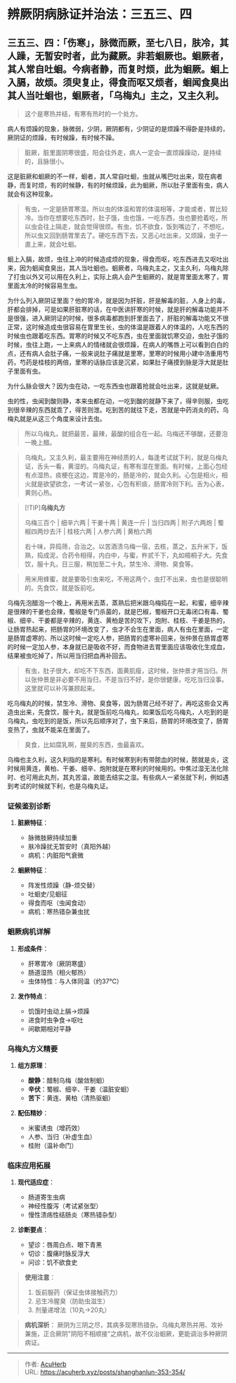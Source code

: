 # 辨厥阴病脉证并治法：三五三、四


## 三五三、四：「伤寒」，脉微而厥，至七八日，肤冷，其人躁，无暂安时者，此为藏厥。非若蛔厥也。蛔厥者，其人常自吐蛔。今病者静，而复时烦，此为蛔厥。蛔上入膈，故烦。须臾复止，得食而呕又烦者，蛔闻食臭出其人当吐蛔也，蛔厥者，「乌梅丸」主之，又主久利。

<!--more-->

> 这个是寒热并结，有寒有热时的一个处方。

病人有烦躁的现象，脉微弱，少阴，厥阴都有，少阴证的是烦躁不得卧是持续的，厥阴证的烦躁，有时候躁，有时候不躁。

> 脏厥，脏里面阴寒很盛，阳会往外走，病人一定会一直烦躁躁动，是持续的，且脉很小。

这是脏厥和蛔厥的不一样，蛔者，其人常自吐蛔，虫就从嘴巴吐出来，现在病者静，而复时烦，有的时候静，有的时候烦躁，此为蛔厥，所以肚子里面有虫，病人就会有这种现象。

> 有虫，一定是肠胃寒湿。所以虫的体温和胃的体温相等，才能或者，胃比较冷。当你在想要吃东西时，肚子饿，虫也饿，一吃东西，虫也要抢着吃，所以虫会往上隔走，就会觉得很烦。有虫，饥不欲食，饭到嘴边了，不想吃，所以虫又回到肠胃里去了。硬吃东西下去，又恶心吐出来，又烦躁，虫子一直上来，就会吐蛔。

蛔上入膈，故烦，虫往上冲的时候造成烦的现象，得食而呕，吃东西进去又呕吐出来，因为蛔闻食臭出，其人当吐蛔也。蛔厥者，乌梅丸主之，又主久利，乌梅丸除了打虫以外又可以用在久利上，实际上病人会产生蛔厥的，就是胃里面太寒了，胃里面太冷的时候容易生虫。

为什么列入厥阴证里面？他的胃冷，就是因为肝脏，肝是解毒的脏，人身上的毒，肝都会排掉，可是如果肝脏寒的话，在中医讲肝寒的时候，就是肝的解毒功能并不是很强，进入厥阴证的时候，很多病毒都跑到肝里面去了，肝脏的解毒功能又不很正常，这时候造成虫很容易在胃里生长，虫的体温是跟着人的体温的，人吃东西的时候虫也跟着吃东西。胃寒的时候又不吃东西，虫在里面就饥寒交迫，虫肚子饿的时候，虫往上跑，一上来病人的情绪就会很烦躁，在病人的嘴唇上可以看到白白的点，还有病人会肚子痛，一般来说肚子痛就是里寒，里寒的时候用小建中汤重用芍药，芍药是桂枝的两倍，里寒的话脉应该是沉紧，如果肚子痛摸到脉是浮大就是肚子里面有虫。

为什么脉会很大？因为虫在动，一吃东西虫也跟着抢就会吐出来，这就是蚘厥。

虫的性，虫闻到酸则静，本来虫都在动，一吃到酸的就静下来了，得辛则服，虫吃到很辛辣的东西就乖了，得苦则泄。吃到苦的就往下走，苦就是中药消炎的药，乌梅丸就是从这三个角度来设计去虫。

> 所以乌梅丸，就把最苦，最辣，最酸的组合在一起。乌梅还不够酸，还要泡一晚上醋。

> 乌梅丸，又主久利，最主要用在神经质的人，每逢考试就下利，就是乌梅丸证，舌头一看，黄湿的。乌梅丸证，有寒有湿在里面。有时候，上面心包经有点湿热，痰梗在这边，胃是冷的，肠是冷的，就会久利。心包是相火，相火就是欲望欲念，一考试一紧张，心包有积痰，肠胃冷则下利。舌为心表，黄则心热。

> [!TIP]**乌梅丸方**
>
> 乌梅三百个 | 细辛六两 | 干姜十两 | 黄连一斤 | 当归四两 | 附子六两炮 | 蜀椒四两炒去汗 | 桂枝六两 | 人参六两 | 黄柏六两
>
> 右十味，异捣筛，合治之。以苦酒渍乌梅一宿，去核，蒸之，五升米下，饭熟，捣成泥，合药令相得，内白中，与蜜，杵贰千下，丸如梧桐子大。先食饮，服十丸，日三服，稍加至二十丸，禁生冷、滑物、臭食等。

> 用米用蜂蜜，就是要吸引虫来吃，不用这两个，虫打不出来，虫也是很聪明的。先食饮，就是饭前吃。

乌梅先泡醋泡一个晚上，再用米去蒸，蒸熟后把米跟乌梅捣在一起，和蜜，细辛辣是很辣的干姜也会辣，蜀椒是专门杀菌的，就是巴椒，蜀椒开口无毒闭口有毒、蜀椒、细辛、干姜都是辛辣的，黄连、黄柏是苦的攻下，炮附、桂枝、干姜是热的，让肠胃热起来，把肠胃的环境改变了，虫才不会生在里面，病人有虫在里面，一定是肠胃虚寒的、所以这时候一定吃人参，把肠胃的虚寒补回来，张仲景在肠胃虚寒的时候一定加人参，本身就已是吸收不好，而食物进去胃里面应该吸收化生成血，结果被虫吃掉了，所以用当归把血再补回去。

> 有虫，肚子很大，却吃不下东西，面黄肌瘦，这时候，张仲景才用当归。所以张仲景是非必要不用当归，不是当归不好，是你很健康，吃吃当归没事。这里就可以补泻兼顾起来。

吃乌梅丸的时候，禁生冷、滑物、臭食等，因为肠胃己经不好了，再吃这些会又再造虫出来，先食饮，服十丸，就是饭前吃乌梅丸，如果饭后吃乌梅丸，人吃到的是乌梅丸，虫吃到的是饭，所以先后顺序对了，虫下来后，肠胃的环境改变了，肠胃变热了，虫就不能呆在里面了。

> 臭食，比如腐乳啊，腥臭的东西，虫最喜欢。

乌梅也主久利，这久利指的是寒利。有时候寒到利有带脓血的时候，脓就是炎，这时候用黄连，黄柏、干姜、细辛、炮附就是在寒利的时候用的。中焦过湿无法化除时、也可用此丸剂，其丸苦温，故能去结实之湿。有些病人一紧张就下利，例如遇到考试的时候就下利，也是乌梅丸证。

### 证候鉴别诊断
1. **脏厥特征**：
   - 脉微肢厥持续加重
   - 肤冷躁扰无暂安时（真阳外越）
   - 病机：内脏阳气衰微

2. **蛔厥特征**：
   - 阵发性烦躁（静-烦交替）
   - 吐蛔史/见蛔征
   - 得食而呕（虫闻食动）
   - 病机：寒热错杂兼虫扰

### 蛔厥病机详解
1. **形成条件**：
   - 肝寒胃冷（厥阴寒盛）
   - 肠道湿热（相火郁热）
   - 虫体特性：与人体同温（约37℃）

2. **发作特点**：
   - 饥饿时虫动上膈→烦躁
   - 进食时虫争食→呕吐
   - 间歇期相对平静

### 乌梅丸方义精要
1. **组方原理**：
   - **酸静**：醋制乌梅（酸敛制蛔）
   - **辛伏**：蜀椒、细辛、干姜（温脏安蛔）
   - **苦下**：黄连、黄柏（清热驱蛔）

2. **配伍精妙**：
   - 米蜜诱虫（增药效）
   - 人参、当归（补虚生血）
   - 桂附（温补命门）

### 临床应用拓展
1. **现代适应症**：
   - 肠道寄生虫病
   - 神经性腹泻（考试紧张型）
   - 慢性溃疡性结肠炎（寒热错杂型）

2. **诊断要点**：
   - 望诊：唇周白点、眼下青黑
   - 切诊：腹痛时脉反浮大
   - 问诊：饥不欲食史

> **使用注意**：
> 1. 饭前服药（保证虫体接触药力）
> 2. 忌生冷腥臭（防助虫滋生）
> 3. 剂量递增法（10丸→20丸）

> **病机深析**：
> 厥阴为三阴之尽，其病多现寒热错杂。乌梅丸寒热并用、攻补兼施，正合厥阴"阴阳不相顺接"之病机，故不仅治蛔厥，更能调治多种厥阴病证。

---

> 作者: [AcuHerb](https://acuherb.xyz)  
> URL: https://acuherb.xyz/posts/shanghanlun-353-354/  

